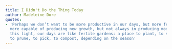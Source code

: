 ```yaml
---
title: I Didn't Do the Thing Today
author: Madeleine Dore
quotes:
- 'Perhaps we don’t want to be more productive in our days, but more fecund—that is,
  more capable of producing new growth, but not always in producing mode. Seen in
  this light, our days are like fertile gardens: a place to plant, to sow, to weed,
  to prune, to pick, to compost, depending on the season'
---
```

